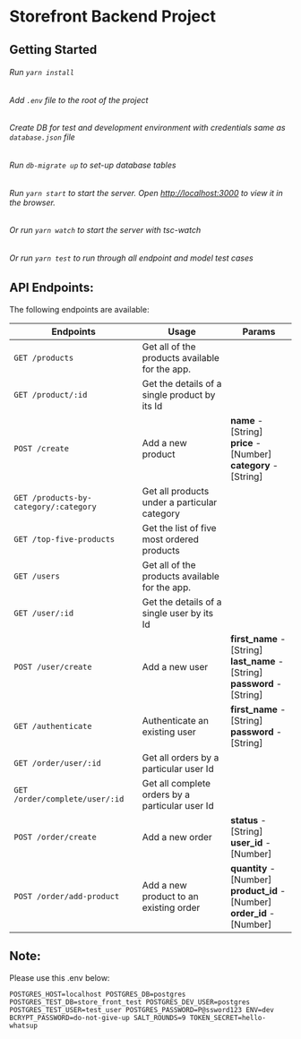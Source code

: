# Storefront Backend Project

## Getting Started

###### Run `yarn install`

###### Add `.env` file to the root of the project

###### Create DB for test and development environment with credentials same as `database.json` file

###### Run `db-migrate up` to set-up database tables

###### Run `yarn start` to start the server. Open [http://localhost:3000](http://localhost:3000) to view it in the browser.

###### Or run `yarn watch` to start the server with tsc-watch

###### Or run `yarn test` to run through all endpoint and model test cases

## API Endpoints:

The following endpoints are available:

| Endpoints                             | Usage                                           | Params                                                                               |
| ------------------------------------- | ----------------------------------------------- | ------------------------------------------------------------------------------------ |
| `GET /products`                       | Get all of the products available for the app.  |                                                                                      |
| `GET /product/:id`                    | Get the details of a single product by its Id   |                                                                                      |
| `POST /create`                        | Add a new product                               | **name** - [String] <br> **price** - [Number] <br> **category** - [String]           |
| `GET /products-by-category/:category` | Get all products under a particular category    |                                                                                      |
| `GET /top-five-products`              | Get the list of five most ordered products      |                                                                                      |
| `GET /users`                          | Get all of the products available for the app.  |                                                                                      |
| `GET /user/:id`                       | Get the details of a single user by its Id      |                                                                                      |
| `POST /user/create`                   | Add a new user                                  | **first_name** - [String] <br> **last_name** - [String] <br> **password** - [String] |
| `GET /authenticate`                   | Authenticate an existing user                   | **first_name** - [String] <br> **password** - [String]                               |
| `GET /order/user/:id`                 | Get all orders by a particular user Id          |                                                                                      |
| `GET /order/complete/user/:id`        | Get all complete orders by a particular user Id |                                                                                      |
| `POST /order/create`                  | Add a new order                                 | **status** - [String] <br> **user_id** - [Number]                                    |
| `POST /order/add-product`             | Add a new product to an existing order          | **quantity** - [Number] <br> **product_id** - [Number] <br> **order_id** - [Number]  |

## Note:

Please use this .env below:

`POSTGRES_HOST=localhost POSTGRES_DB=postgres POSTGRES_TEST_DB=store_front_test POSTGRES_DEV_USER=postgres POSTGRES_TEST_USER=test_user POSTGRES_PASSWORD=P@ssword123 ENV=dev BCRYPT_PASSWORD=do-not-give-up SALT_ROUNDS=9 TOKEN_SECRET=hello-whatsup`
